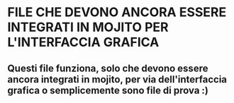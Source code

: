 # FILE CHE DEVONO ANCORA ESSERE INTEGRATI IN MOJITO PER L'INTERFACCIA GRAFICA
## Questi file funziona, solo che devono essere ancora integrati in mojito, per via dell'interfaccia grafica o semplicemente sono file di prova :)
